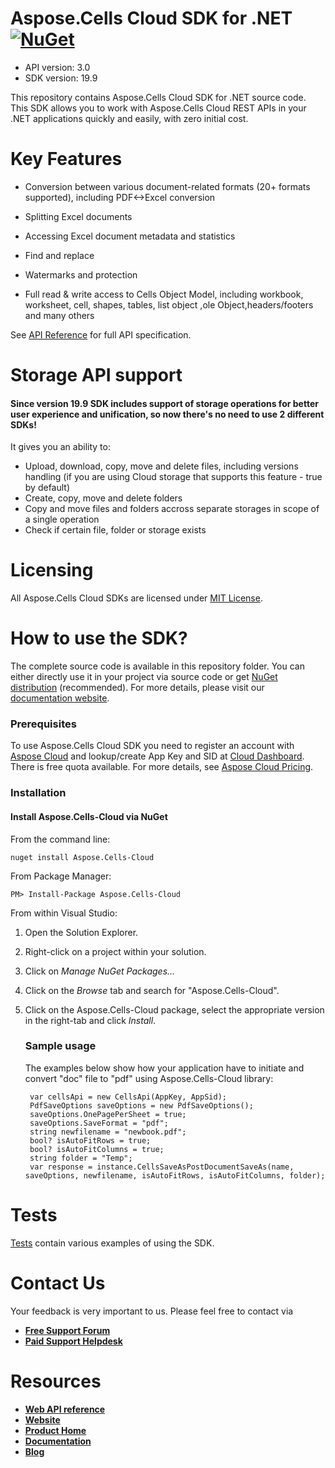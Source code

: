# Aspose.Cells Cloud SDK for .NET [![NuGet](https://img.shields.io/nuget/v/Aspose.Cells-Cloud.svg)](https://www.nuget.org/packages/Aspose.Cells-Cloud/)

- API version: 3.0
- SDK version: 19.9

This repository contains Aspose.Cells Cloud SDK for .NET source code. This SDK allows you to work with Aspose.Cells Cloud REST APIs in your .NET applications quickly and easily, with zero initial cost.



# Key Features

- Conversion between various document-related formats (20+ formats supported), including PDF<->Excel conversion

- Splitting Excel documents

- Accessing Excel document metadata and statistics

- Find and replace

- Watermarks and protection

- Full read & write access to Cells Object Model, including workbook, worksheet, cell, shapes, tables, list object ,ole Object,headers/footers and many others

  

See [API Reference](https://apireference.aspose.cloud/cells/) for full API specification.



# Storage API support

#### Since version 19.9 SDK includes support of storage operations for better user experience and unification, so now there's no need to use 2 different SDKs!

It gives you an ability to:

- Upload, download, copy, move and delete files, including versions handling (if you are using Cloud storage that supports this feature - true by default)
- Create, copy, move and delete folders
- Copy and move files and folders accross separate storages in scope of a single operation
- Check if certain file, folder or storage exists

# Licensing

All Aspose.Cells Cloud SDKs are licensed under [MIT License](https://github.com/aspose-cells-cloud/aspose-cells-cloud-dotnet/blob/master/LICENSE).



# How to use the SDK?

The complete source code is available in this repository folder. You can either directly use it in your project via source code or get [NuGet distribution](https://www.nuget.org/packages/Aspose.Cells-Cloud/) (recommended). For more details, please visit our [documentation website](https://docs.aspose.cloud/display/cellscloud/Available+SDKs#AvailableSDKs-.NET).

 

### Prerequisites

 

To use Aspose.Cells Cloud SDK you need to register an account with [Aspose Cloud](https://www.aspose.cloud/) and lookup/create App Key and SID at [Cloud Dashboard](https://dashboard.aspose.cloud/#/apps). There is free quota available. For more details, see [Aspose Cloud Pricing](https://purchase.aspose.cloud/pricing).

 

### Installation

 

#### Install Aspose.Cells-Cloud via NuGet

 

From the command line:

 

```
nuget install Aspose.Cells-Cloud
```

 

From Package Manager:

 

```
PM> Install-Package Aspose.Cells-Cloud
```

 

From within Visual Studio:

1. Open the Solution Explorer.

2. Right-click on a project within your solution.

3. Click on *Manage NuGet Packages...*

4. Click on the *Browse* tab and search for "Aspose.Cells-Cloud".

5. Click on the Aspose.Cells-Cloud package, select the appropriate version in the right-tab and click *Install*.

   ### Sample usage

    

   The examples below show how your application have to initiate and convert "doc" file to "pdf" using Aspose.Cells-Cloud library:

    

   ```
    var cellsApi = new CellsApi(AppKey, AppSid);
    PdfSaveOptions saveOptions = new PdfSaveOptions();
    saveOptions.OnePagePerSheet = true;
    saveOptions.SaveFormat = "pdf";
    string newfilename = "newbook.pdf";
    bool? isAutoFitRows = true;
    bool? isAutoFitColumns = true;
    string folder = "Temp";
    var response = instance.CellsSaveAsPostDocumentSaveAs(name, saveOptions, newfilename, isAutoFitRows, isAutoFitColumns, folder);
   ```



# Tests

[Tests](https://github.com/aspose-cells-cloud/aspose-cells-cloud-dotnet/tree/master/Aspose.Cells.Cloud.SDK.Test) contain various examples of using the SDK.



# Contact Us

Your feedback is very important to us. Please feel free to contact via

- [**Free Support Forum**](https://forum.aspose.cloud/c/cells)
- [**Paid Support Helpdesk**](https://helpdesk.aspose.cloud/)

# Resources

- [**Web API reference**](https://apireference.aspose.cloud/cells/)
- [**Website**](https://www.aspose.cloud)
- [**Product Home**](https://products.aspose.cloud/cells)
- [**Documentation**](https://docs.aspose.cloud/display/cellscloud/Home)
- [**Blog**](https://blog.aspose.cloud/category/cells/)